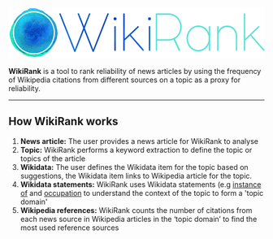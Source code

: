 <p align="center">
  <img height="100" src="WikiRank logo.png">
</p>

**WikiRank** is a tool to rank reliability of news articles by using the frequency of Wikipedia citations from different sources on a topic as a proxy for reliability.

----

## How WikiRank works


1. **News article:** The user provides a news article for WikiRank to analyse
1. **Topic:** WikiRank performs a keyword extraction to define the topic or topics of the article
1. **Wikidata:** The user defines the Wikidata item for the topic based on suggestions, the Wikidata item links to Wikipedia article for the topic.
1. **Wikidata statements:** WikiRank uses Wikidata statements (e.g [instance of](https://www.wikidata.org/wiki/Property:P31) and [occupation](https://www.wikidata.org/wiki/Property:P106) to understand the context of the topic to form a 'topic domain'
1. **Wikipedia references:** WikiRank counts the number of citations from each news source in Wikipedia articles in the ‘topic domain’ to find the most used reference sources
